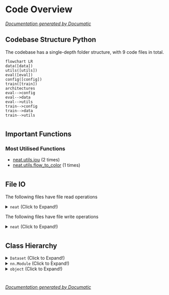 # Code Overview

[_Documentation generated by Documatic_](https://www.documatic.com)

<!---Documatic-section-Codebase Structure Python-start--->
## Codebase Structure Python

The codebase has a single-depth folder structure,
                with 9 code files in total.

<!---Documatic-block-system_architecture-start--->
```mermaid
flowchart LR
data([data])
utils([utils])
eval([eval])
config([config])
train([train])
architectures
eval-->config
eval-->data
eval-->utils
train-->config
train-->data
train-->utils
```
<!---Documatic-block-system_architecture-end--->

# #
<!---Documatic-section-Codebase Structure Python-end--->

<!---Documatic-section-Important Functions-start--->
## Important Functions

<!---Documatic-block-important_funcs-start--->
<!---Documatic-block-most_used_funcs-start--->
### Most Utilised Functions

* [neat.utils.iou](4-neat_utils.md#neat.utils.iou) (2 times)
* [neat.utils.flow_to_color](4-neat_utils.md#neat.utils.flow_to_color) (1 times)
<!---Documatic-block-most_used_funcs-end--->
<!---Documatic-block-important_funcs-end--->

# #
<!---Documatic-section-Important Functions-end--->

<!---Documatic-section-File IO-start--->
## File IO

<!---Documatic-block-file_io-start--->
The following files have file read operations

<!---Documatic-block-neat-start--->
<details>
	<summary><code>neat</code> (Click to Expand!)</summary>

* neat.data
* neat.train
</details>
<!---Documatic-block-neat-end--->

The following files have file write operations

<!---Documatic-block-neat-start--->
<details>
	<summary><code>neat</code> (Click to Expand!)</summary>

* neat.train
</details>
<!---Documatic-block-neat-end--->
<!---Documatic-block-file_io-end--->

# #
<!---Documatic-section-File IO-end--->

<!---Documatic-section-Class Hierarchy-start--->
## Class Hierarchy

<!---Documatic-block-Dataset-start--->
<details>
	<summary><code>Dataset</code> (Click to Expand!)</summary>

* neat.data.CARLA_points
</details>
<!---Documatic-block-Dataset-end--->

<!---Documatic-block-nn.Module-start--->
<details>
	<summary><code>nn.Module</code> (Click to Expand!)</summary>

* neat.architectures.__init__.AttentionField
* neat.architectures.decoder.CBatchNorm1d
* neat.architectures.decoder.Decoder
* neat.architectures.decoder.ResnetBlockFC
* neat.architectures.encoder.Block
* neat.architectures.encoder.Encoder
* neat.architectures.encoder.SelfAttention
</details>
<!---Documatic-block-nn.Module-end--->

<!---Documatic-block-object-start--->
<details>
	<summary><code>object</code> (Click to Expand!)</summary>

* neat.architectures.controller.PIDController
* neat.train.Engine
</details>
<!---Documatic-block-object-end--->

# #
<!---Documatic-section-Class Hierarchy-end--->

[_Documentation generated by Documatic_](https://www.documatic.com)